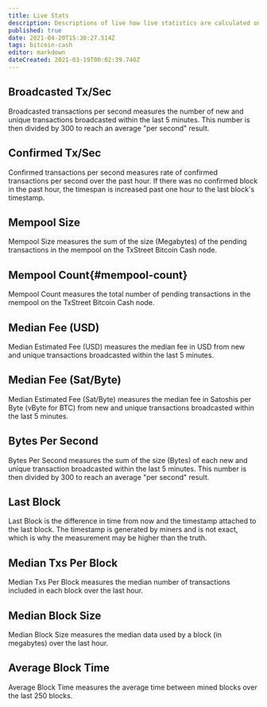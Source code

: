 ```yaml
---
title: Live Stats
description: Descriptions of live how live statistics are calculated on TxStreet.
published: true
date: 2021-04-20T15:30:27.514Z
tags: bitcoin-cash
editor: markdown
dateCreated: 2021-03-19T00:02:39.740Z
---
```


## Broadcasted Tx/Sec

Broadcasted transactions per second measures the number of new and unique transactions broadcasted within the last 5 minutes. This number is then divided by 300 to reach an average "per second" result.

## Confirmed Tx/Sec

Confirmed transactions per second measures rate of confirmed transactions per second over the past hour. If there was no confirmed block in the past hour, the timespan is increased past one hour to the last block's timestamp.

## Mempool Size

Mempool Size measures the sum of the size (Megabytes) of the pending transactions in the mempool on the TxStreet Bitcoin Cash node.

## Mempool Count{#mempool-count}

Mempool Count measures the total number of pending transactions in the mempool on the TxStreet Bitcoin Cash node.

## Median Fee (USD)

Median Estimated Fee (USD) measures the median fee in USD from new and unique transactions broadcasted within the last 5 minutes.

## Median Fee (Sat/Byte)

Median Estimated Fee (Sat/Byte) measures the median fee in Satoshis per Byte (vByte for BTC) from new and unique transactions broadcasted within the last 5 minutes.

## Bytes Per Second

Bytes Per Second measures the sum of the size (Bytes) of each new and unique transaction broadcasted within the last 5 minutes. This number is then divided by 300 to reach an average "per second" result.

## Last Block

Last Block is the difference in time from now and the timestamp attached to the last block. The timestamp is generated by miners and is not exact, which is why the measurement may be higher than the truth.

## Median Txs Per Block

Median Txs Per Block measures the median number of transactions included in each block over the last hour.

## Median Block Size

Median Block Size measures the median data used by a block (in megabytes) over the last hour.

## Average Block Time

Average Block Time measures the average time between mined blocks over the last 250 blocks.